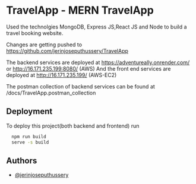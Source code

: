 
# TravelApp - MERN TravelApp
Used the technolgies MongoDB, Express JS,React JS and Node to build a travel booking website. 

Changes are getting pushed to https://github.com/jerinjoseputhussery/TravelApp

The backend services are deployed at https://adventureally.onrender.com/ or http://16.171.235.199:8080/ (AWS)
And the front end services are deployed at http://16.171.235.199/ (AWS-EC2)


The postman collection of backend services can be found at /docs/TravelApp.postman_collection


## Deployment

To deploy this project(both backend and frontend) run

```bash
  npm run build
  serve -s build
```


## Authors

- [@jerinjoseputhussery](https://github.com/jerinjoseputhussery)

